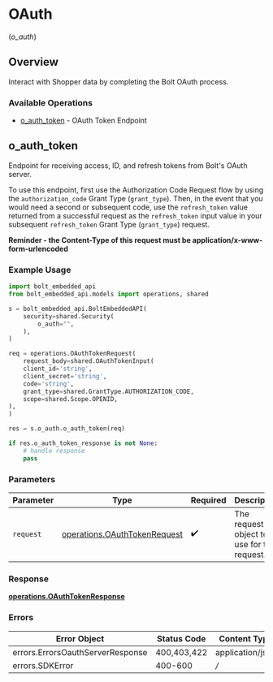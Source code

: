 # OAuth
(*o_auth*)

## Overview

Interact with Shopper data by completing the Bolt OAuth process.


### Available Operations

* [o_auth_token](#o_auth_token) - OAuth Token Endpoint

## o_auth_token

Endpoint for receiving access, ID, and refresh tokens from Bolt's OAuth server. 

To use this endpoint, first use the Authorization Code Request flow by using the `authorization_code` Grant Type (`grant_type`). Then, in the event that you would need a second or subsequent code, use the `refresh_token` value returned from a successful request as the `refresh_token` input value in your subsequent `refresh_token` Grant Type (`grant_type`) request.

 **Reminder - the Content-Type of this request must be application/x-www-form-urlencoded**


### Example Usage

```python
import bolt_embedded_api
from bolt_embedded_api.models import operations, shared

s = bolt_embedded_api.BoltEmbeddedAPI(
    security=shared.Security(
        o_auth="",
    ),
)

req = operations.OAuthTokenRequest(
    request_body=shared.OAuthTokenInput(
    client_id='string',
    client_secret='string',
    code='string',
    grant_type=shared.GrantType.AUTHORIZATION_CODE,
    scope=shared.Scope.OPENID,
),
)

res = s.o_auth.o_auth_token(req)

if res.o_auth_token_response is not None:
    # handle response
    pass
```

### Parameters

| Parameter                                                                    | Type                                                                         | Required                                                                     | Description                                                                  |
| ---------------------------------------------------------------------------- | ---------------------------------------------------------------------------- | ---------------------------------------------------------------------------- | ---------------------------------------------------------------------------- |
| `request`                                                                    | [operations.OAuthTokenRequest](../../models/operations/oauthtokenrequest.md) | :heavy_check_mark:                                                           | The request object to use for the request.                                   |


### Response

**[operations.OAuthTokenResponse](../../models/operations/oauthtokenresponse.md)**
### Errors

| Error Object                     | Status Code                      | Content Type                     |
| -------------------------------- | -------------------------------- | -------------------------------- |
| errors.ErrorsOauthServerResponse | 400,403,422                      | application/json                 |
| errors.SDKError                  | 400-600                          | */*                              |
